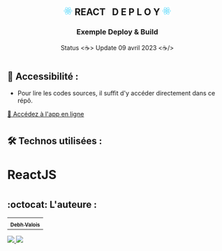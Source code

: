 <div align="center">
    <h2>
      <img src="./public/logo192.png" width="20x"/>
      REACT &nbsp; D E P L O Y 
      <img src="./public/logo192.png" width="20x"/>
    </h2>
    <h3>Exemple Deploy & Build</h3> 
</div>

<p align="center"> Status <☕> Update 09 avril 2023 <☕/></p>

#

## 📁 Accessibilité :

- Pour lire les codes sources, il suffit d'y accéder directement dans ce répô.

<a href="https://debhValois.github.io/exemple/" target="_blank">🔗 Accédez à l'app en ligne</a>
    
#

## :hammer_and_wrench: Technos utilisées :

# ReactJS

#

## :octocat: L'auteure :

<table>
  <tr>
    <td align="center">
      <a href="#">
        <sub>
          <b>Debh Valois</b>
        </sub>
      </a>
    </td>
  </tr>
</table>
<a href="https://www.linkedin.com/in/debhvaloispsy/" alt="LinkedIn" target="_blank">
<img src="https://img.shields.io/badge/LinkedIn-%230077B5.svg?&style=flat-square&logo=linkedin&logoColor=white">
</a>
<a href="https://wa.me/message/BEJEUW7SBB2HH1" alt="WhatsApp" target="_blank">
<img src="https://img.shields.io/badge/-WhatsApp-25d366?style=flat-square&labelColor=25d366&logo=whatsapp&logoColor=white&link=https://wa.me/5584981430120">
</a>